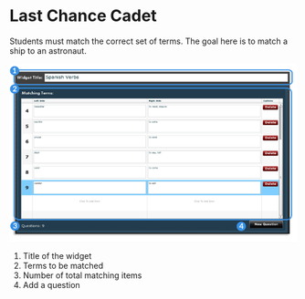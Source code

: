 # Last Chance Cadet #

Students must match the correct set of terms. The goal here is to match a ship to an astronaut.

![last chance cadet creator screen](assets/create_widget_lastchancecadet.png "last chance cadet creator screen")

1. Title of the widget
2. Terms to be matched
3. Number of total matching items
4. Add a question